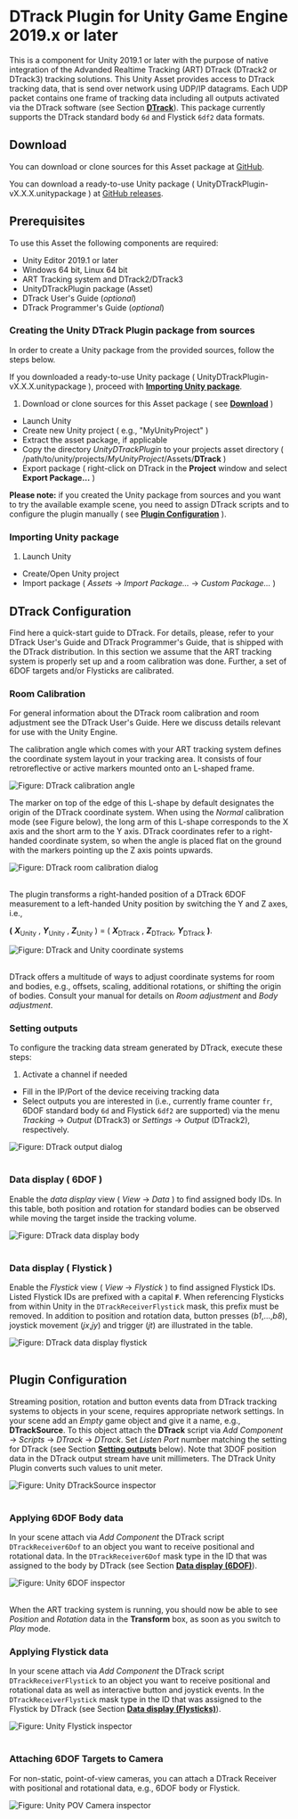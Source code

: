 # DTrack Plugin for Unity Game Engine 2019.x or later

This is a component for Unity 2019.1 or later with the purpose of
native integration of the Advanded Realtime Tracking (ART) DTrack
(DTrack2 or DTrack3) tracking solutions. This Unity Asset provides
access to DTrack tracking data, that is send over network using
UDP/IP datagrams. Each UDP packet contains one frame of tracking
data including all outputs activated via the DTrack software (see
Section [**DTrack**](#DTrackShortGuide)). This package currently
supports the DTrack standard body `6d` and Flystick `6df2` data formats.

## Download <a name="download"></a>

You can download or clone sources for this Asset package at
[GitHub](http://github.com/ar-tracking/UnityDTrackPlugin).

You can download a ready-to-use Unity package ( UnityDTrackPlugin-vX.X.X.unitypackage ) at
[GitHub releases](http://github.com/ar-tracking/UnityDTrackPlugin/releases).

## Prerequisites

To use this Asset the following components are required:

- Unity Editor 2019.1 or later
- Windows 64 bit, Linux 64 bit
- ART Tracking system and DTrack2/DTrack3
- UnityDTrackPlugin package (Asset)
- DTrack User's Guide (_optional_)
- DTrack Programmer's Guide (_optional_)

### Creating the Unity DTrack Plugin package from sources

In order to create a Unity package from the provided sources, follow
the steps below.

If you downloaded a ready-to-use Unity package ( UnityDTrackPlugin-vX.X.X.unitypackage ),
proceed with [**Importing Unity package**](#importing).

1. Download or clone sources for this Asset package ( see [**Download**](#download) )
- Launch Unity
- Create new Unity project ( e.g., "MyUnityProject" )
- Extract the asset package, if applicable
- Copy the directory *UnityDTrackPlugin* to your projects asset directory ( /path/to/unity/projects/*MyUnityProject*/Assets/**DTrack** )
- Export package ( right-click on DTrack in the **Project** window and
  select **Export Package...** )

**Please note:** if you created the Unity package from sources and you want to try the available example scene,
you need to assign DTrack scripts and to configure the plugin manually ( see [**Plugin Configuration**](#pluginconfiguration) ).

### Importing Unity package <a name="importing"></a>

1. Launch Unity
- Create/Open Unity project
- Import package ( *Assets* &rarr; *Import Package...* &rarr; *Custom Package...* )


## DTrack Configuration

Find here a quick-start guide to DTrack. For details, please, refer
to your DTrack User's Guide and DTrack Programmer's Guide, that is
shipped with the DTrack distribution. In this section we assume that
the ART tracking system is properly set up and a room calibration
was done. Further, a set of 6DOF targets and/or Flysticks are
calibrated.

### Room Calibration

For general information about the DTrack room calibration and room
adjustment see the DTrack User's Guide. Here we discuss details
relevant for use with the Unity Engine.

The calibration angle which comes with your ART tracking system
defines the coordinate system layout in your tracking area. It
consists of four retroreflective or active markers mounted onto an
L-shaped frame.

![Figure: DTrack calibration angle](Doc/images/calibration-angle.png)

The marker on top of the edge of this L-shape by default designates
the origin of the DTrack coordinate system. When using the _Normal_
calibration mode (see Figure below), the long arm of this L-shape
corresponds to the X axis and the short arm to the Y axis. DTrack
coordinates refer to a right-handed coordinate system, so when the
angle is placed flat on the ground with the markers pointing up the
Z axis points upwards.

![Figure: DTrack room calibration dialog](Doc/images/dtrack-room-calibration.png)
<br><br>

The plugin transforms a right-handed position of a DTrack 6DOF
measurement to a left-handed Unity position by switching the Y
and Z axes, i.e.,<br>

**(** ***X***<sub>Unity</sub> , ***Y***<sub>Unity</sub> ,
***Z***<sub>Unity</sub> ) = ( ***X***<sub>DTrack</sub> ,
***Z***<sub>DTrack</sub>, ***Y***<sub>DTrack</sub> **)**.

![Figure: DTrack and Unity coordinate systems](Doc/images/dtrack-vs-unity.png)
<br><br>

DTrack offers a multitude of ways to adjust coordinate systems for
room and bodies, e.g., offsets, scaling, additional rotations, or
shifting the origin of bodies. Consult your manual for details on
*Room adjustment* and *Body adjustment*.

### Setting outputs <a name="DTrackSettingOutputs"></a>

To configure the tracking data stream generated by DTrack, execute
these steps:

1. Activate a channel if needed
- Fill in the IP/Port of the device receiving tracking data
- Select outputs you are interested in (i.e., currently frame counter `fr`,
6DOF standard body `6d` and Flystick `6df2` are
supported) via the menu *Tracking* &rarr; *Output* (DTrack3) or *Settings*
&rarr; *Output* (DTrack2), respectively.

![Figure: DTrack output dialog](Doc/images/dtrack-output.png)
<br><br>

### Data display ( 6DOF ) <a name="DTrackDataDisplay6DOF"></a>

Enable the *data display* view ( *View* &rarr; *Data* ) to find
assigned body IDs. In this table, both position and rotation for
standard bodies can be observed while moving the target inside the
tracking volume.

![Figure: DTrack data display body](Doc/images/dtrack-data-body.png)
<br><br>

### Data display ( Flystick ) <a name="DTrackDataDisplayFlystick"></a>

Enable the *Flystick* view ( *View* &rarr; *Flystick* ) to find
assigned Flystick IDs. Listed Flystick IDs are prefixed with a
capital **`F`**. When referencing Flysticks from within Unity in the
`DTrackReceiverFlystick` mask, this prefix must be removed. In addition to
position and rotation data, button presses (_b1_,...,_b8_), joystick movement
(_jx_,_jy_) and trigger (_jt_) are illustrated in the table.

![Figure: DTrack data display flystick](Doc/images/dtrack-data-flystick.png)
<br><br>


## Plugin Configuration <a name="pluginconfiguration"></a>

Streaming position, rotation and button events data from DTrack
tracking systems to objects in your scene, requires appropriate
network settings. In your scene add an *Empty* game object and give
it a name, e.g., **DTrackSource**. To this object attach the
**DTrack** script via *Add Component* &rarr; *Scripts* &rarr;
*DTrack* &rarr; *DTrack*. Set *Listen Port* number matching the
setting for DTrack (see Section [**Setting outputs**](#DTrackSettingOutputs)
below). Note that 3DOF position data in the DTrack output stream have unit
millimeters. The DTrack Unity Plugin converts such values to unit meter.

![Figure: Unity DTrackSource inspector](Doc/images/unity-dtrack-source.png)
<br><br>

### Applying 6DOF Body data

In your scene attach via *Add Component* the DTrack script
`DTrackReceiver6Dof` to an object you want to receive positional and
rotational data. In the `DTrackReceiver6Dof` mask type in the ID
that was assigned to the body by DTrack
(see Section [**Data display (6DOF)**](#DTrackDataDisplay6DOF)).

![Figure: Unity 6DOF inspector](Doc/images/unity-dtrack-6dof.png)
<br><br>

When the ART tracking system is running, you should now be able to
see *Position* and *Rotation* data in the **Transform** box, as soon
as you switch to *Play* mode.

### Applying Flystick data

In your scene attach via *Add Component* the DTrack script
`DTrackReceiverFlystick` to an object you want to receive positional
and rotational data as well as interactive button and joystick
events. In the `DTrackReceiverFlystick` mask type in the ID that was
assigned to the Flystick by DTrack
(see Section [**Data display (Flysticks)**](#DTrackDataDisplayFlystick)).

![Figure: Unity Flystick inspector](Doc/images/unity-dtrack-flystick.png)
<br><br>

### Attaching 6DOF Targets to Camera

For non-static, point-of-view cameras, you can attach a DTrack
Receiver with positional and rotational data, e.g., 6DOF body or
Flystick.

![Figure: Unity POV Camera inspector](Doc/images/unity-dtrack-pov.png)
<br><br>

